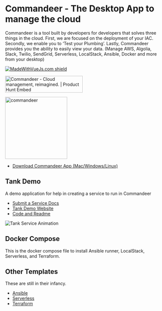 # Commandeer - The Desktop App to manage the cloud 

Commandeer is a tool built by developers for developers that solves three things in the cloud. First, we are focused on the deployment of your IAC. Secondly, we enable you to ‘Test your Plumbing’. Lastly, Commandeer provides you the ability to easily view your data. (Manage AWS, Algolia, Slack, Twilio, SendGrid, Serverless, LocalStack, Ansible, Docker and more from your desktop)

[![MadeWithVueJs.com shield](https://madewithvuejs.com/storage/repo-shields/1867-shield.svg)](https://madewithvuejs.com/p/commandeer/shield-link)

<a href="https://www.producthunt.com/posts/commandeer-2?utm_source=badge-featured&utm_medium=badge&utm_souce=badge-commandeer-2" target="_blank"><img src="https://api.producthunt.com/widgets/embed-image/v1/featured.svg?post_id=169496&theme=dark" alt="Commandeer - Cloud management, reimagined. | Product Hunt Embed" style="width: 250px; height: 54px;" width="250px" height="54px" /></a>

<img src="https://images.commandeer.be/commandeer-logo.png" alt="commandeer" width="200"/>

- [Download Commandeer App (Mac/Windows/Linux)](https://getcommandeer.com/docs/download-app)



## Tank Demo

A demo application for help in creating a service to run in Commandeer

- [Submit a Service Docs](https://getcommandeer.com/docs/openSource/submitService)
- [Tank Demo Website](https://tanks.getcommandeer.com)
- [Code and Readme](https://github.com/commandeer/open/tree/master/website)

![Tank Service Animation](https://images.commandeer.be/tank-service-2.gif)

## Docker Compose

This is the docker compose file to install Ansible runner, LocalStack, Serverless, and Terraform.

## Other Templates

These are still in their infancy.

- [Ansible](https://github.com/commandeer/open/tree/master/ansible)
- [Serverless](https://github.com/commandeer/open/tree/master/serverless)
- [Terraform](https://github.com/commandeer/open/tree/master/terraform)

